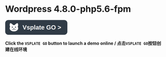 # Wordpress 4.8.0-php5.6-fpm

<a href="https://www.vsplate.com/?docker-compose=https://github.com/vsplate/dcenvs/wordpress/4.8.0-php5.6-fpm"><img alt="VSPLATE GO" src="https://raw.githubusercontent.com/vsplate/images/master/vsgo_btn.png" width="200px"></a>

**Click the `VSPLATE GO` button to launch a demo online / 点击`VSPLATE GO`按钮创建在线环境**